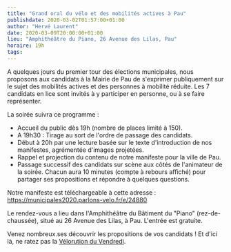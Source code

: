 ```yaml
---
title: "Grand oral du vélo et des mobilités actives à Pau"
publishdate: 2020-03-02T01:57:00+01:00
author: "Hervé Laurent"
date: 2020-03-09T20:00:00+01:00
lieu: "Amphithéâtre du Piano, 26 Avenue des Lilas, Pau"
horaire: 19h
tags:
---
```


A quelques jours du premier tour des élections municipales, nous proposons aux candidats à la Mairie de Pau de s'exprimer publiquement sur le sujet des mobilités actives et des personnes à mobilité réduite. Les 7 candidats en lice sont invités à y participer en personne, ou à se faire représenter.

<!--more-->

La soirée suivra ce programme :

- Accueil du public dès 19h (nombre de places limité à 150).
- A 19h30 : Tirage au sort de l'ordre de passage des candidats.
- Début à 20h par une lecture basée sur le texte d'introduction de nos manifestes, agrémentée d'images projetées.
- Rappel et projection du contenu de notre manifeste pour la ville de Pau.
- Passage successif des candidats sur scène aux côtés de l'animateur de la soirée. Chacun aura 10 minutes (compte à rebours affiché) pour partager ses propositions et répondre à quelques questions.

Notre manifeste est téléchargeable à cette adresse :
https://municipales2020.parlons-velo.fr/e/24880

Le rendez-vous a lieu dans l'Amphithéâtre du Bâtiment du "Piano" (rez-de-chaussée), situé au 26 Avenue des Lilas, à Pau. L'entrée est gratuite.

Venez nombreux.ses découvrir les propositions de vos candidats !
Et d'ici là, ne ratez pas la [Vélorution du Vendredi](/agenda/2020/velorution-du-vendredi/).